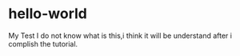 # hello-world
My Test
  I do not know what is this,i think it will be understand after i complish the tutorial.

